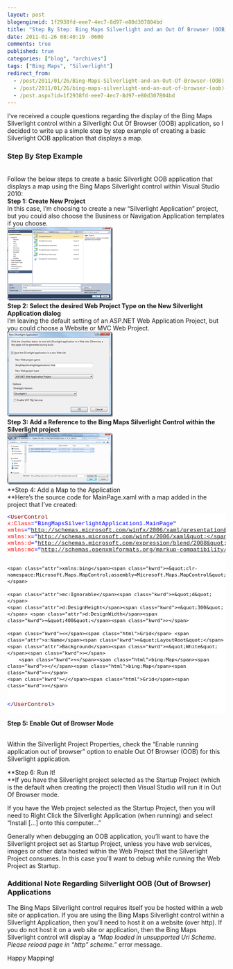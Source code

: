 ```yaml
---
layout: post
blogengineid: 1f2938fd-eee7-4ec7-8d97-e80d307804bd
title: "Step By Step: Bing Maps Silverlight and an Out Of Browser (OOB) Application"
date: 2011-01-26 08:40:19 -0600
comments: true
published: true
categories: ["blog", "archives"]
tags: ["Bing Maps", "Silverlight"]
redirect_from: 
  - /post/2011/01/26/Bing-Maps-Silverlight-and-an-Out-Of-Browser-(OOB)-Application
  - /post/2011/01/26/bing-maps-silverlight-and-an-out-of-browser-(oob)-application
  - /post.aspx?id=1f2938fd-eee7-4ec7-8d97-e80d307804bd
---
```

<!-- more -->

I’ve received a couple questions regarding the display of the Bing Maps Silverlight control within a Silverlight Out Of Browser (OOB) application, so I decided to write up a simple step by step example of creating a basic Silverlight OOB application that displays a map.  <h3>Step By Step Example</h3>  
Follow the below steps to create a basic Silverlight OOB application that displays a map using the Bing Maps Silverlight control within Visual Studio 2010:  
**Step 1: Create New Project**     <br />In this case, I’m choosing to create a new “Silverlight Application” project, but you could also choose the Business or Navigation Application templates if you choose.     <br /><a href="/images/posts/BingMapsSilverlightOOB_001.png"><img style="background-image: none; border-right-width: 0px; padding-left: 0px; padding-right: 0px; display: inline; border-top-width: 0px; border-bottom-width: 0px; border-left-width: 0px; padding-top: 0px" title="BingMapsSilverlightOOB_001" border="0" alt="BingMapsSilverlightOOB_001" src="/images/posts/BingMapsSilverlightOOB_001_thumb.png" width="244" height="170" /></a>  
**Step 2: Select the desired Web Project Type on the New Silverlight Application dialog**     <br />I’m leaving the default setting of an ASP.NET Web Application Project, but you could choose a Website or MVC Web Project.     <br /><a href="/images/posts/BingMapsSilverlightOOB_002.png"><img style="background-image: none; border-right-width: 0px; padding-left: 0px; padding-right: 0px; display: inline; border-top-width: 0px; border-bottom-width: 0px; border-left-width: 0px; padding-top: 0px" title="BingMapsSilverlightOOB_002" border="0" alt="BingMapsSilverlightOOB_002" src="/images/posts/BingMapsSilverlightOOB_002_thumb.png" width="244" height="196" /></a>  
**Step 3: Add a Reference to the Bing Maps Silverlight Control within the Silverlight project      <br /><a href="/images/posts/BingMapsSilverlightOOB_003.png"><img style="background-image: none; border-right-width: 0px; padding-left: 0px; padding-right: 0px; display: inline; border-top-width: 0px; border-bottom-width: 0px; border-left-width: 0px; padding-top: 0px" title="BingMapsSilverlightOOB_003" border="0" alt="BingMapsSilverlightOOB_003" src="/images/posts/BingMapsSilverlightOOB_003_thumb.png" width="244" height="119" /></a>**  
**Step 4: Add a Map to the Application      <br />**Here’s the source code for MainPage.xaml with a map added in the project that I’ve created:  <pre class="csharpcode"><span class="kwrd"><</span><span class="html">UserControl</span> <span class="attr">x:Class</span><span class="kwrd">=&quot;BingMapsSilverlightApplication1.MainPage&quot;</span>
    <span class="attr">xmlns</span><span class="kwrd">=&quot;http://schemas.microsoft.com/winfx/2006/xaml/presentation&quot;</span>
    <span class="attr">xmlns:x</span><span class="kwrd">=&quot;http://schemas.microsoft.com/winfx/2006/xaml&quot;</span>
    <span class="attr">xmlns:d</span><span class="kwrd">=&quot;http://schemas.microsoft.com/expression/blend/2008&quot;</span>
    <span class="attr">xmlns:mc</span><span class="kwrd">=&quot;http://schemas.openxmlformats.org/markup-compatibility/2006&quot;</span>
    
    <span class="attr">xmlns:bing</span><span class="kwrd">=&quot;clr-namespace:Microsoft.Maps.MapControl;assembly=Microsoft.Maps.MapControl&quot;</span>
             
    <span class="attr">mc:Ignorable</span><span class="kwrd">=&quot;d&quot;</span>
    <span class="attr">d:DesignHeight</span><span class="kwrd">=&quot;300&quot;</span> <span class="attr">d:DesignWidth</span><span class="kwrd">=&quot;400&quot;</span><span class="kwrd">></span>

    <span class="kwrd"><</span><span class="html">Grid</span> <span class="attr">x:Name</span><span class="kwrd">=&quot;LayoutRoot&quot;</span> <span class="attr">Background</span><span class="kwrd">=&quot;White&quot;</span><span class="kwrd">></span>
        <span class="kwrd"><</span><span class="html">bing:Map</span><span class="kwrd">></</span><span class="html">bing:Map</span><span class="kwrd">></span>
    <span class="kwrd"></</span><span class="html">Grid</span><span class="kwrd">></span>
<span class="kwrd"></</span><span class="html">UserControl</span><span class="kwrd">></span></pre>
<style type="text/css">

.csharpcode, .csharpcode pre
{
	font-size: small;
	color: black;
	font-family: consolas, "Courier New", courier, monospace;
	background-color: #ffffff;
	/*white-space: pre;*/
}
.csharpcode pre { margin: 0em; }
.csharpcode .rem { color: #008000; }
.csharpcode .kwrd { color: #0000ff; }
.csharpcode .str { color: #006080; }
.csharpcode .op { color: #0000c0; }
.csharpcode .preproc { color: #cc6633; }
.csharpcode .asp { background-color: #ffff00; }
.csharpcode .html { color: #800000; }
.csharpcode .attr { color: #ff0000; }
.csharpcode .alt 
{
	background-color: #f4f4f4;
	width: 100%;
	margin: 0em;
}
.csharpcode .lnum { color: #606060; }</style>


**Step 5: Enable Out of Browser Mode** 

  <br />Within the Silverlight Project Properties, check the “Enable running application out of browser” option to enable Out Of Browser (OOB) for this Silverlight application.


**Step 6: Run it!
    <br />**If you have the Silverlight project selected as the Startup Project (which is the default when creating the project) then Visual Studio will run it in Out Of Browser mode.


If you have the Web project selected as the Startup Project, then you will need to Right Click the Silverlight Application (when running) and select “Install […] onto this computer…”


Generally when debugging an OOB application, you’ll want to have the Silverlight project set as Startup Project, unless you have web services, images or other data hosted within the Web Project that the Silverlight Project consumes. In this case you’ll want to debug while running the Web Project as Startup.

<h3>Additional Note Regarding Silverlight OOB (Out of Browser) Applications</h3>


The Bing Maps Silverlight control requires itself you be hosted within a web site or application. If you are using the Bing Maps Silverlight control within a Silverlight Application, then you’ll need to host it on a website (over http). If you do not host it on a web site or application, then the Bing Maps Silverlight control will display a *“Map loaded in unsupported Uri Scheme. Please reload page in “http” scheme.”* error message.


Happy Mapping!
